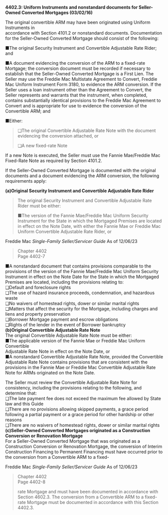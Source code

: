 **4402.3: Uniform Instruments and nonstandard documents for Seller-Owned
Converted Mortgages (03/02/16)**

The original convertible ARM may have been originated using Uniform
Instruments in\
accordance with Section 4101.2 or nonstandard documents. Documentation
for the Seller-Owned Converted Mortgage should consist of the following:

■The original Security Instrument and Convertible Adjustable Rate Rider;
and

■A document evidencing the conversion of the ARM to a fixed-rate
Mortgage; the conversion document must be recorded if necessary to
establish that the Seller-Owned Converted Mortgage is a First Lien. The
Seller may use the Freddie Mac Multistate Agreement to Convert, Freddie
Mac Uniform Instrument Form 3180, to evidence the ARM conversion. If the
Seller uses a loan instrument other than the Agreement to Convert, the
Seller represents and warrants that the instrument, when completed,
contains substantially identical provisions to the Freddie Mac Agreement
to Convert and is appropriate for use to evidence the conversion of the
Convertible ARM; and

■Either:

> ❑The original Convertible Adjustable Rate Note with the document
> evidencing the conversion attached, or
>
> ❑A new fixed-rate Note

If a new Note is executed, the Seller must use the Fannie Mae/Freddie
Mac Fixed-Rate Note as required by Section 4101.2.

If the Seller-Owned Converted Mortgage is documented with the original
documents and a document evidencing the ARM conversion, the following
requirements apply:

**(a)Original Security Instrument and Convertible Adjustable Rate
Rider**

> The original Security Instrument and Convertible Adjustable Rate Rider
> must be either:
>
> ■The version of the Fannie Mae/Freddie Mac Uniform Security Instrument
> for the State in which the Mortgaged Premises are located in effect on
> the Note Date, with either the Fannie Mae or Freddie Mac Uniform
> Convertible Adjustable Rate Rider, or

Freddie Mac *Single-Family Seller/Servicer Guide* As of 12/06/23

> Chapter 4402\
> Page 4402-7

■A nonstandard document that contains provisions comparable to the
provisions of the version of the Fannie Mae/Freddie Mac Uniform Security
Instrument in effect on the Note Date for the State in which the
Mortgaged Premises are located, including the provisions relating to:\
❑Default and foreclosure rights\
❑The use of hazard insurance proceeds, condemnation, and hazardous
waste\
❑No waivers of homestead rights, dower or similar marital rights\
❑Matters that affect the security for the Mortgage, including charges
and liens and property preservation\
❑Borrower Mortgage payment and escrow obligations\
❑Rights of the lender in the event of Borrower bankruptcy\
**(b)Original Convertible Adjustable Rate Note**\
The original Convertible Adjustable Rate Note must be either:\
■The applicable version of the Fannie Mae or Freddie Mac Uniform
Convertible\
Adjustable Rate Note in effect on the Note Date, or\
■A nonstandard Convertible Adjustable Rate Note, provided the
Convertible Adjustable Rate Note contains provisions that are consistent
with the provisions in the Fannie Mae or Freddie Mac Convertible
Adjustable Rate Note for ARMs originated on the Note Date.

The Seller must review the Convertible Adjustable Rate Note for
consistency, including the provisions relating to the following, and
determine that:\
❑The late payment fee does not exceed the maximum fee allowed by State
law and this Guide\
❑There are no provisions allowing skipped payments, a grace period
following a partial payment or a grace period for other hardship or
other reasons\
❑There are no waivers of homestead rights, dower or similar marital
rights\
**(c)Seller-Owned Converted Mortgages originated as a Construction
Conversion or** **Renovation Mortgage**\
For a Seller-Owned Converted Mortgage that was originated as a
Construction Conversion or Renovation Mortgage, the conversion of
Interim Construction Financing to Permanent Financing must have occurred
prior to the conversion from a Convertible ARM to a fixed-

Freddie Mac *Single-Family Seller/Servicer Guide* As of 12/06/23

> Chapter 4402\
> Page 4402-8
>
> rate Mortgage and must have been documented in accordance with Section
> 4602.3. The conversion from a Convertible ARM to a fixed-rate Mortgage
> must be documented in accordance with this Section 4402.3.